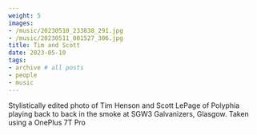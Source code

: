 ```yaml
---
weight: 5
images:
- /music/20230510_233838_291.jpg
- /music/20230511_001527_306.jpg
title: Tim and Scott
date: 2023-05-10
tags:
- archive # all posts
- people
- music
---
```


Stylistically edited photo of Tim Henson and Scott LePage of Polyphia playing back to back in the smoke at SGW3 Galvanizers, Glasgow. Taken using a OnePlus 7T Pro


